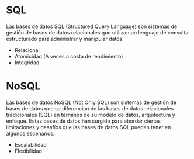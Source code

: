 # SQL

Las bases de datos SQL (Structured Query Language) son sistemas de gestión de bases de datos relacionales que utilizan un lenguaje de consulta estructurado para administrar y manipular datos.

-  Relacional
-  Atomicidad (A veces a costa de rendimiento)
-  Integridad

# NoSQL

Las bases de datos NoSQL (Not Only SQL) son sistemas de gestión de bases de datos que se diferencian de las bases de datos relacionales tradicionales (SQL) en términos de su modelo de datos, arquitectura y enfoque. Estas bases de datos han surgido para abordar ciertas limitaciones y desafíos que las bases de datos SQL pueden tener en algunos escenarios.

-  Escalabilidad
-  Flexibilidad
